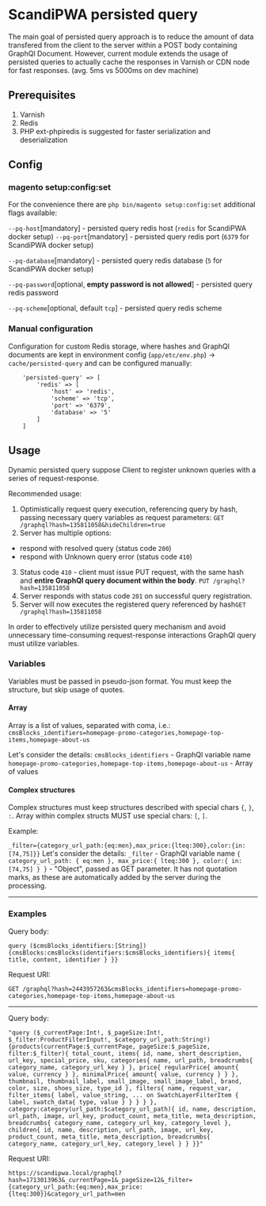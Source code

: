 # ScandiPWA persisted query

The main goal of persisted query approach is to reduce the amount of data transfered from the client to the server within a POST body containing GraphQl Document.
However, current module extends the usage of persisted queries to actually cache the responses in Varnish or CDN node
 for fast responses. (avg. 5ms vs 5000ms on dev machine)

## Prerequisites
1. Varnish
2. Redis
3. PHP ext-phpiredis is suggested for faster serialization and deserialization 

## Config
### magento setup:config:set
For the convenience there are `php bin/magento setup:config:set` additional flags available:

`--pq-host`[mandatory] - persisted query redis host  (`redis` for ScandiPWA docker setup)
`--pq-port`[mandatory] - persisted query redis port (`6379` for ScandiPWA docker setup)

`--pq-database`[mandatory] - persisted query redis database (`5` for ScandiPWA docker setup)

`--pq-password`[optional, **empty password is not allowed**] - persisted query redis password

`--pq-scheme`[optional, default `tcp`] - persisted query redis scheme


### Manual configuration
Configuration for custom Redis storage, where hashes and GraphQl documents are kept in environment config 
(`app/etc/env.php`) -> `cache/persisted-query` and can be configured manually:
```
	'persisted-query' => [
		'redis' => [
			'host' => 'redis',
			'scheme' => 'tcp',
			'port' => '6379',
			'database' => '5'
		]
	]
```

## Usage
Dynamic persisted query suppose Client to register unknown queries with a series of request-response.

Recommended usage:
1) Optimistically request query execution, referencing query by hash, passing necessary query variables as request 
parameters: `GET 
/graphql?hash=135811058&hideChildren=true`
2) Server has multiple options:
- respond with resolved query (status code `200`)
- respond with Unknown query error (status code `410`)
3) Status code `410` - client must issue PUT request, with the same hash and **entire GraphQl query document within 
the body**. `PUT /graphql?hash=135811058`
4) Server responds with status code `201` on successful query registration.
5) Server will now executes the registered query referenced by hash`GET /graphql?hash=135811058`

In order to effectively utilize persisted query mechanism and avoid unnecessary time-consuming request-response 
interactions GraphQl query must utilize variables.

### Variables
Variables must be passed in pseudo-json format. You must keep the structure, but skip usage of quotes.

#### Array
Array is a list of values, separated with coma, i.e.: `cmsBlocks_identifiers=homepage-promo-categories,homepage-top-items,homepage-about-us`

Let's consider the details:
`cmsBlocks_identifiers` - GraphQl variable name
`homepage-promo-categories,homepage-top-items,homepage-about-us` - Array of values

#### Complex structures
Complex structures must keep structures described with special chars `{`, `}`, `:`.
Array within complex structs MUST use special chars: `[`, `]`.

Example:

`_filter={category_url_path:{eq:men},max_price:{lteq:300},color:{in:[74,75]}}`
Let's consider the details:
`_filter` - GraphQl variable name
`{
	category_url_path:
	{
		eq:men
	},
	max_price:{
		lteq:300
	},
	color:{
		in:[74,75]
	}
}` - "Object", passed as GET parameter. It has not quotation marks, as these are automatically added by the server 
during the processing.

---
### Examples
Query body:

`query ($cmsBlocks_identifiers:[String]) {cmsBlocks:cmsBlocks(identifiers:$cmsBlocks_identifiers){ items{ title, content, identifier } }}`

Request URI:

`GET /graphql?hash=2443957263&cmsBlocks_identifiers=homepage-promo-categories,homepage-top-items,homepage-about-us`

---
Query body:

`"query ($_currentPage:Int!, $_pageSize:Int!, $_filter:ProductFilterInput!, $category_url_path:String!) {products(currentPage:$_currentPage, pageSize:$_pageSize, filter:$_filter){ total_count, items{ id, name, short_description, url_key, special_price, sku, categories{ name, url_path, breadcrumbs{ category_name, category_url_key } }, price{ regularPrice{ amount{ value, currency } }, minimalPrice{ amount{ value, currency } } }, thumbnail, thumbnail_label, small_image, small_image_label, brand, color, size, shoes_size, type_id }, filters{ name, request_var, filter_items{ label, value_string, ... on SwatchLayerFilterItem { label, swatch_data{ type, value } } } } }, category:category(url_path:$category_url_path){ id, name, description, url_path, image, url_key, product_count, meta_title, meta_description, breadcrumbs{ category_name, category_url_key, category_level }, children{ id, name, description, url_path, image, url_key, product_count, meta_title, meta_description, breadcrumbs{ category_name, category_url_key, category_level } } }}"`

Request URI:

`https://scandipwa.local/graphql?hash=1713013963&_currentPage=1&_pageSize=12&_filter={category_url_path:{eq:men},max_price:{lteq:300}}&category_url_path=men`
